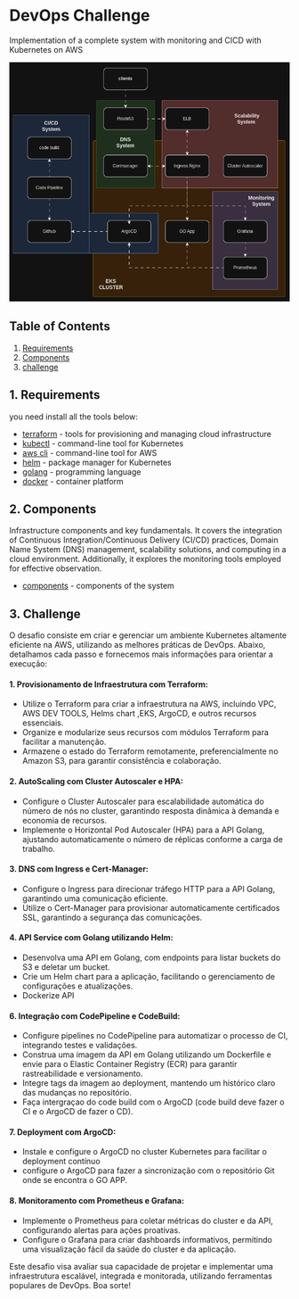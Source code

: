 # DevOps Challenge
Implementation of a complete system with monitoring and CICD with Kubernetes on AWS

![](https://github.com/AlphaEzops/kubernetes-challenge/blob/main/docs/system-workflow.gif)

## Table of Contents
1. [Requirements](#1-requirements)
2. [Components](#2-components)
3. [challenge](#3-challenge)

## 1. Requirements
you need install all the tools below:
- [terraform](./docs/requirements/terraform.md) - tools for provisioning and managing cloud infrastructure 
- [kubectl](./docs/requirements/kubectl.md) - command-line tool for Kubernetes 
- [aws cli](./docs/requirements/aws-cli.md) - command-line tool for AWS 
- [helm](./docs/requirements/helm.md) - package manager for Kubernetes  
- [golang](./docs/requirements/golang.md) - programming language 
- [docker](./docs/requirements/docker.md) - container platform

## 2. Components
 Infrastructure components and key fundamentals. It covers the integration of Continuous Integration/Continuous Delivery (CI/CD) practices, Domain Name System (DNS) management, scalability solutions, and computing in a cloud environment. Additionally, it explores the monitoring tools employed for effective observation.
- [components](./docs/components.md) - components of the system

## 3. Challenge
O desafio consiste em criar e gerenciar um ambiente Kubernetes altamente eficiente na AWS, utilizando as melhores práticas de DevOps. Abaixo, detalhamos cada passo e fornecemos mais informações para orientar a execução:

#### 1. Provisionamento de Infraestrutura com Terraform:
- Utilize o Terraform para criar a infraestrutura na AWS, incluindo VPC, AWS DEV TOOLS, Helms chart ,EKS, ArgoCD, e outros recursos essenciais.
- Organize e modularize seus recursos com módulos Terraform para facilitar a manutenção.
- Armazene o estado do Terraform remotamente, preferencialmente no Amazon S3, para garantir consistência e colaboração.

#### 2. AutoScaling com Cluster Autoscaler e HPA:
- Configure o Cluster Autoscaler para escalabilidade automática do número de nós no cluster, garantindo resposta dinâmica à demanda e economia de recursos.
- Implemente o Horizontal Pod Autoscaler (HPA) para a API Golang, ajustando automaticamente o número de réplicas conforme a carga de trabalho.

#### 3. DNS com Ingress e Cert-Manager:
- Configure o Ingress para direcionar tráfego HTTP para a API Golang, garantindo uma comunicação eficiente.
- Utilize o Cert-Manager para provisionar automaticamente certificados SSL, garantindo a segurança das comunicações.

#### 4. API Service com Golang utilizando Helm:
- Desenvolva uma API em Golang, com endpoints para listar buckets do S3 e deletar um bucket.
- Crie um Helm chart para a aplicação, facilitando o gerenciamento de configurações e atualizações.
- Dockerize API

#### 6. Integração com CodePipeline e CodeBuild:
- Configure pipelines no CodePipeline para automatizar o processo de CI, integrando testes e validações.
- Construa uma imagem da API em Golang utilizando um Dockerfile e envie para o Elastic Container Registry (ECR) para garantir rastreabilidade e versionamento.
- Integre tags da imagem ao deployment, mantendo um histórico claro das mudanças no repositório.
- Faça intergraçao do code build com o ArgoCD (code build deve fazer o CI e o ArgoCD de fazer o CD).

#### 7. Deployment com ArgoCD:
- Instale e configure o ArgoCD no cluster Kubernetes para facilitar o deployment contínuo
- configure o ArgoCD para fazer a sincronização com o repositório Git onde se encontra o GO APP.

#### 8. Monitoramento com Prometheus e Grafana:
- Implemente o Prometheus para coletar métricas do cluster e da API, configurando alertas para ações proativas.
- Configure o Grafana para criar dashboards informativos, permitindo uma visualização fácil da saúde do cluster e da aplicação.

Este desafio visa avaliar sua capacidade de projetar e implementar uma infraestrutura escalável, integrada e monitorada, utilizando ferramentas populares de DevOps. Boa sorte!
